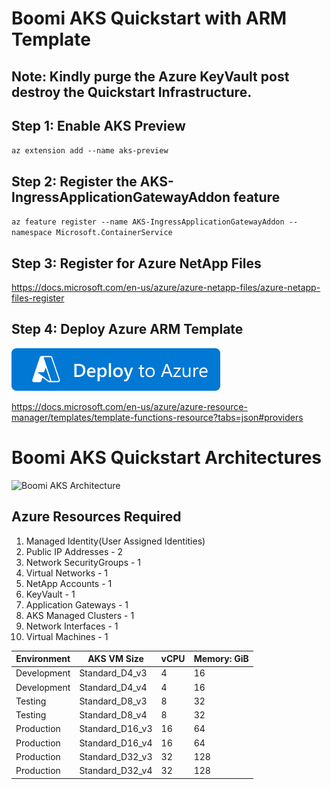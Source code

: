 # Boomi AKS Quickstart with ARM Template

## Note: Kindly purge the Azure KeyVault post destroy the Quickstart Infrastructure.

## Step 1: Enable AKS Preview

`az extension add --name aks-preview`

## Step 2: Register the AKS-IngressApplicationGatewayAddon feature

`az feature register --name AKS-IngressApplicationGatewayAddon --namespace Microsoft.ContainerService`

## Step 3: Register for Azure NetApp Files

https://docs.microsoft.com/en-us/azure/azure-netapp-files/azure-netapp-files-register

## Step 4: Deploy Azure ARM Template

[![Deploy To Azure](https://raw.githubusercontent.com/Azure/azure-quickstart-templates/master/1-CONTRIBUTION-GUIDE/images/deploytoazure.svg?sanitize=true)](https://portal.azure.com/#create/Microsoft.Template/uri/https%3A%2F%2Fraw.githubusercontent.com%2Fvilvamani%2Fquickstart-aks-boomi-molecule%2Fmain%2Ftemplate%2Fazuredeploy.json)

https://docs.microsoft.com/en-us/azure/azure-resource-manager/templates/template-functions-resource?tabs=json#providers

# Boomi AKS Quickstart Architectures

![Boomi AKS Architecture](https://github.com/vilvamani/quickstart-aks-boomi-molecule/blob/main/images/boomi-aks-architecture.jpg)

## Azure Resources Required
1. Managed Identity(User Assigned Identities)
2. Public IP Addresses - 2
3. Network SecurityGroups - 1
4. Virtual Networks - 1
5. NetApp Accounts - 1
6. KeyVault - 1
7. Application Gateways - 1
8. AKS Managed Clusters - 1
9. Network Interfaces - 1
10. Virtual Machines - 1

| Environment   | AKS VM Size      | vCPU | Memory: GiB   |
| ------------- | ---------------- | ---- | ------------- |
| Development   | Standard_D4_v3   | 4    | 16            |
| Development   | Standard_D4_v4   | 4    | 16            |
| Testing       | Standard_D8_v3   | 8    | 32            |
| Testing       | Standard_D8_v4   | 8    | 32            |
| Production    | Standard_D16_v3  | 16   | 64            |
| Production    | Standard_D16_v4  | 16   | 64            |
| Production    | Standard_D32_v3  | 32   | 128           |
| Production    | Standard_D32_v4  | 32   | 128           |
